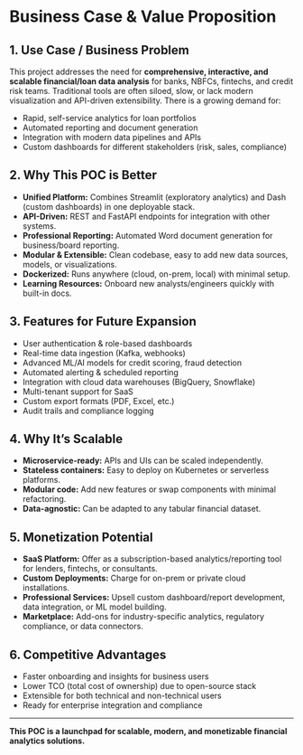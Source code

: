 # Business Case & Value Proposition

## 1. Use Case / Business Problem

This project addresses the need for **comprehensive, interactive, and scalable financial/loan data analysis** for banks, NBFCs, fintechs, and credit risk teams. Traditional tools are often siloed, slow, or lack modern visualization and API-driven extensibility. There is a growing demand for:
- Rapid, self-service analytics for loan portfolios
- Automated reporting and document generation
- Integration with modern data pipelines and APIs
- Custom dashboards for different stakeholders (risk, sales, compliance)

## 2. Why This POC is Better
- **Unified Platform:** Combines Streamlit (exploratory analytics) and Dash (custom dashboards) in one deployable stack.
- **API-Driven:** REST and FastAPI endpoints for integration with other systems.
- **Professional Reporting:** Automated Word document generation for business/board reporting.
- **Modular & Extensible:** Clean codebase, easy to add new data sources, models, or visualizations.
- **Dockerized:** Runs anywhere (cloud, on-prem, local) with minimal setup.
- **Learning Resources:** Onboard new analysts/engineers quickly with built-in docs.

## 3. Features for Future Expansion
- User authentication & role-based dashboards
- Real-time data ingestion (Kafka, webhooks)
- Advanced ML/AI models for credit scoring, fraud detection
- Automated alerting & scheduled reporting
- Integration with cloud data warehouses (BigQuery, Snowflake)
- Multi-tenant support for SaaS
- Custom export formats (PDF, Excel, etc.)
- Audit trails and compliance logging

## 4. Why It’s Scalable
- **Microservice-ready:** APIs and UIs can be scaled independently.
- **Stateless containers:** Easy to deploy on Kubernetes or serverless platforms.
- **Modular code:** Add new features or swap components with minimal refactoring.
- **Data-agnostic:** Can be adapted to any tabular financial dataset.

## 5. Monetization Potential
- **SaaS Platform:** Offer as a subscription-based analytics/reporting tool for lenders, fintechs, or consultants.
- **Custom Deployments:** Charge for on-prem or private cloud installations.
- **Professional Services:** Upsell custom dashboard/report development, data integration, or ML model building.
- **Marketplace:** Add-ons for industry-specific analytics, regulatory compliance, or data connectors.

## 6. Competitive Advantages
- Faster onboarding and insights for business users
- Lower TCO (total cost of ownership) due to open-source stack
- Extensible for both technical and non-technical users
- Ready for enterprise integration and compliance

---

**This POC is a launchpad for scalable, modern, and monetizable financial analytics solutions.** 